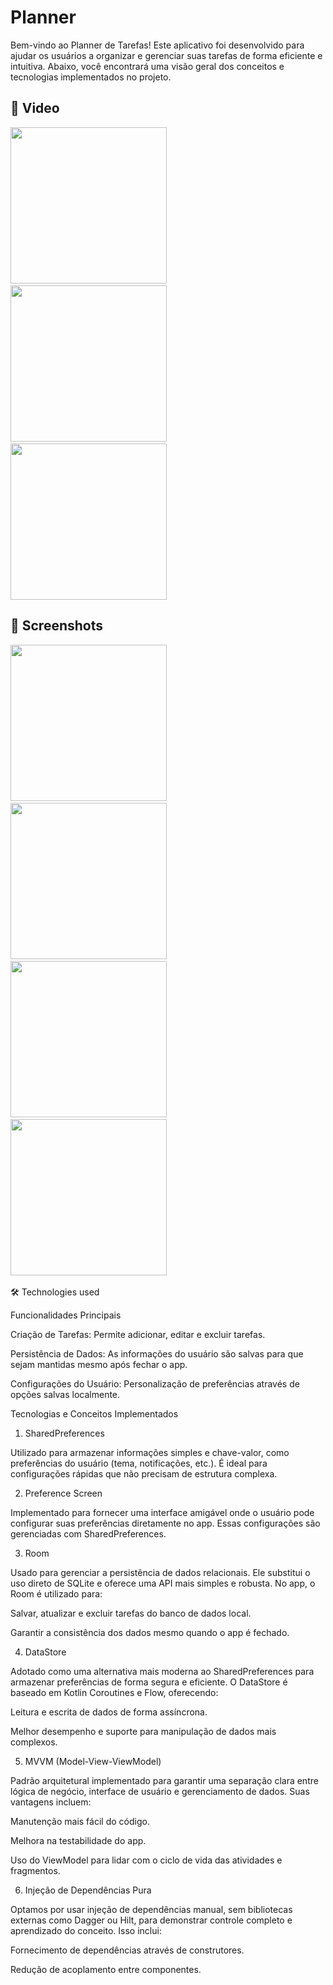 # Planner

Bem-vindo ao Planner de Tarefas! Este aplicativo foi desenvolvido para ajudar os usuários a organizar e gerenciar suas tarefas de forma eficiente e intuitiva. Abaixo, você encontrará uma visão geral dos conceitos e tecnologias implementados no projeto.


## :movie_camera: Video

<img src="https://github.com/user-attachments/assets/0272d896-3353-4980-bee3-0d9b39165c00" width="250">&emsp;<img src="https://github.com/user-attachments/assets/2c69e3fb-9f5b-4e26-8ae1-262a6a95c1e8" width="250">&emsp;<img src="https://github.com/user-attachments/assets/e38bde20-aed7-4870-b8e5-35f9ee24ac4f" width="250">

## :camera_flash: Screenshots

<img src="https://github.com/user-attachments/assets/ef66cbba-a963-4477-a3df-d629a13884aa" width="250">&emsp;
<img src="https://github.com/user-attachments/assets/b492600f-e2fd-42ac-b619-976849a093df" width="250">&emsp;
<img src="https://github.com/user-attachments/assets/442cbce2-cb5c-4d61-9f7e-f6f4d162ce3f" width="250">&emsp;
<img src="https://github.com/user-attachments/assets/52cbc177-65d9-4d68-8fd1-00db06f6bb2e" width="250">&emsp;


🛠️ Technologies used

Funcionalidades Principais

Criação de Tarefas: Permite adicionar, editar e excluir tarefas.

Persistência de Dados: As informações do usuário são salvas para que sejam mantidas mesmo após fechar o app.

Configurações do Usuário: Personalização de preferências através de opções salvas localmente.

Tecnologias e Conceitos Implementados

1. SharedPreferences

Utilizado para armazenar informações simples e chave-valor, como preferências do usuário (tema, notificações, etc.). É ideal para configurações rápidas que não precisam de estrutura complexa.

2. Preference Screen

Implementado para fornecer uma interface amigável onde o usuário pode configurar suas preferências diretamente no app. Essas configurações são gerenciadas com SharedPreferences.

3. Room

Usado para gerenciar a persistência de dados relacionais. Ele substitui o uso direto de SQLite e oferece uma API mais simples e robusta. No app, o Room é utilizado para:

Salvar, atualizar e excluir tarefas do banco de dados local.

Garantir a consistência dos dados mesmo quando o app é fechado.

4. DataStore

Adotado como uma alternativa mais moderna ao SharedPreferences para armazenar preferências de forma segura e eficiente. O DataStore é baseado em Kotlin Coroutines e Flow, oferecendo:

Leitura e escrita de dados de forma assíncrona.

Melhor desempenho e suporte para manipulação de dados mais complexos.

5. MVVM (Model-View-ViewModel)

Padrão arquitetural implementado para garantir uma separação clara entre lógica de negócio, interface de usuário e gerenciamento de dados. Suas vantagens incluem:

Manutenção mais fácil do código.

Melhora na testabilidade do app.

Uso do ViewModel para lidar com o ciclo de vida das atividades e fragmentos.

6. Injeção de Dependências Pura

Optamos por usar injeção de dependências manual, sem bibliotecas externas como Dagger ou Hilt, para demonstrar controle completo e aprendizado do conceito. Isso inclui:

Fornecimento de dependências através de construtores.

Redução de acoplamento entre componentes.
